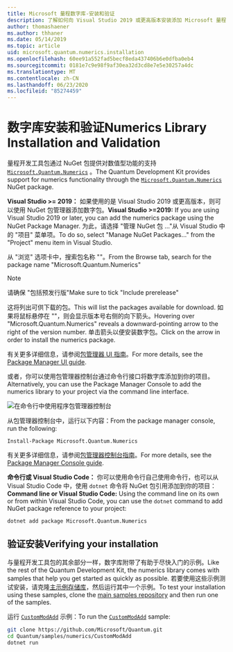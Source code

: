 ```yaml
---
title: Microsoft 量程数字库-安装和验证
description: 了解如何向 Visual Studio 2019 或更高版本安装添加 Microsoft 量程数字库。
author: thomashaener
ms.author: thhaner
ms.date: 05/14/2019
ms.topic: article
uid: microsoft.quantum.numerics.installation
ms.openlocfilehash: 60ee91a552fad5becf8eda437406b6e0dfba0eb4
ms.sourcegitcommit: 0181e7c9e98f9af30ea32d3cd8e7e5e30257a4dc
ms.translationtype: MT
ms.contentlocale: zh-CN
ms.lasthandoff: 06/23/2020
ms.locfileid: "85274459"
---
```

# <a name="numerics-library-installation-and-validation"></a><span data-ttu-id="86bfc-103">数字库安装和验证</span><span class="sxs-lookup"><span data-stu-id="86bfc-103">Numerics Library Installation and Validation</span></span>

<span data-ttu-id="86bfc-104">量程开发工具包通过 NuGet 包提供对数值型功能的支持 [`Microsoft.Quantum.Numerics`](https://www.nuget.org/packages/Microsoft.Quantum.Numerics) 。</span><span class="sxs-lookup"><span data-stu-id="86bfc-104">The Quantum Development Kit provides support for numerics functionality through the [`Microsoft.Quantum.Numerics`](https://www.nuget.org/packages/Microsoft.Quantum.Numerics) NuGet package.</span></span>

<span data-ttu-id="86bfc-105">**Visual Studio >= 2019：** 如果使用的是 Visual Studio 2019 或更高版本，则可以使用 NuGet 包管理器添加数字包。</span><span class="sxs-lookup"><span data-stu-id="86bfc-105">**Visual Studio >=2019:** If you are using Visual Studio 2019 or later, you can add the numerics package using the NuGet Package Manager.</span></span>
<span data-ttu-id="86bfc-106">为此，请选择 "管理 NuGet 包 ..."从 Visual Studio 中的 "项目" 菜单项。</span><span class="sxs-lookup"><span data-stu-id="86bfc-106">To do so, select "Manage NuGet Packages..." from the "Project" menu item in Visual Studio.</span></span>

<span data-ttu-id="86bfc-107">从 "浏览" 选项卡中，搜索包名称 ""。</span><span class="sxs-lookup"><span data-stu-id="86bfc-107">From the Browse tab, search for the package name "Microsoft.Quantum.Numerics"</span></span>

> [!NOTE]
> <span data-ttu-id="86bfc-108">请确保 "包括预发行版"</span><span class="sxs-lookup"><span data-stu-id="86bfc-108">Make sure to tick "Include prerelease"</span></span>

<span data-ttu-id="86bfc-109">这将列出可供下载的包。</span><span class="sxs-lookup"><span data-stu-id="86bfc-109">This will list the packages available for download.</span></span>
<span data-ttu-id="86bfc-110">如果将鼠标悬停在 ""，则会显示版本号右侧的向下箭头。</span><span class="sxs-lookup"><span data-stu-id="86bfc-110">Hovering over "Microsoft.Quantum.Numerics" reveals a downward-pointing arrow to the right of the version number.</span></span>
<span data-ttu-id="86bfc-111">单击箭头以便安装数字包。</span><span class="sxs-lookup"><span data-stu-id="86bfc-111">Click on the arrow in order to install the numerics package.</span></span>

<span data-ttu-id="86bfc-112">有关更多详细信息，请参阅[包管理器 UI 指南](https://docs.microsoft.com/nuget/tools/package-manager-ui)。</span><span class="sxs-lookup"><span data-stu-id="86bfc-112">For more details, see the [Package Manager UI guide](https://docs.microsoft.com/nuget/tools/package-manager-ui).</span></span>

<span data-ttu-id="86bfc-113">或者，你可以使用包管理器控制台通过命令行接口将数字库添加到你的项目。</span><span class="sxs-lookup"><span data-stu-id="86bfc-113">Alternatively, you can use the Package Manager Console to add the numerics library to your project via the command line interface.</span></span>

![在命令行中使用程序包管理器控制台](~/media/vs2017-nuget-console-menu.png)

<span data-ttu-id="86bfc-115">从包管理器控制台中，运行以下内容：</span><span class="sxs-lookup"><span data-stu-id="86bfc-115">From the package manager console, run the following:</span></span>

```
Install-Package Microsoft.Quantum.Numerics
```

<span data-ttu-id="86bfc-116">有关更多详细信息，请参阅[包管理器控制台指南](https://docs.microsoft.com/nuget/tools/package-manager-console)。</span><span class="sxs-lookup"><span data-stu-id="86bfc-116">For more details, see the [Package Manager Console guide](https://docs.microsoft.com/nuget/tools/package-manager-console).</span></span>

<span data-ttu-id="86bfc-117">**命令行或 Visual Studio Code：** 你可以使用命令行自己使用命令行，也可以从 Visual Studio Code 中，使用 `dotnet` 命令将 NuGet 包引用添加到你的项目：</span><span class="sxs-lookup"><span data-stu-id="86bfc-117">**Command line or Visual Studio Code:** Using the command line on its own or from within Visual Studio Code, you can use the `dotnet` command to add NuGet package reference to your project:</span></span>

```dotnetcli
dotnet add package Microsoft.Quantum.Numerics
```


## <a name="verifying-your-installation"></a><span data-ttu-id="86bfc-118">验证安装</span><span class="sxs-lookup"><span data-stu-id="86bfc-118">Verifying your installation</span></span>

<span data-ttu-id="86bfc-119">与量程开发工具包的其余部分一样，数字库附带了有助于尽快入门的示例。</span><span class="sxs-lookup"><span data-stu-id="86bfc-119">Like the rest of the Quantum Development Kit, the numerics library comes with samples that help you get started as quickly as possible.</span></span>
<span data-ttu-id="86bfc-120">若要使用这些示例测试安装，请克隆[主示例存储库](https://github.com/Microsoft/Quantum)，然后运行其中一个示例。</span><span class="sxs-lookup"><span data-stu-id="86bfc-120">To test your installation using these samples, clone the [main samples repository](https://github.com/Microsoft/Quantum) and then run one of the samples.</span></span>

<span data-ttu-id="86bfc-121">运行 [`CustomModAdd`](https://github.com/microsoft/Quantum/tree/master/samples/numerics/CustomModAdd) 示例：</span><span class="sxs-lookup"><span data-stu-id="86bfc-121">To run the [`CustomModAdd`](https://github.com/microsoft/Quantum/tree/master/samples/numerics/CustomModAdd) sample:</span></span>

```bash
git clone https://github.com/Microsoft/Quantum.git
cd Quantum/samples/numerics/CustomModAdd
dotnet run
```
